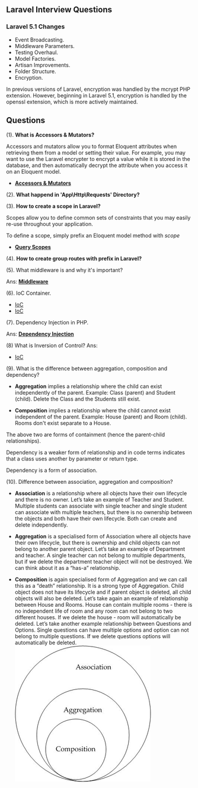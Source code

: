 ## Laravel Interview Questions

### Laravel 5.1 Changes

+ Event Broadcasting.
+ Middleware Parameters.
+ Testing Overhaul.
+ Model Factories.
+ Artisan Improvements.
+ Folder Structure.
+ Encryption.

In previous versions of Laravel, encryption was handled by the mcrypt PHP extension. However, beginning in Laravel 5.1, encryption is handled by the openssl extension, which is more actively maintained.

## Questions

(1). **What is Accessors & Mutators?**

Accessors and mutators allow you to format Eloquent attributes when retrieving them from a model or setting their value. For example, you may want to use the Laravel encrypter to encrypt a value while it is stored in the database, and then automatically decrypt the attribute when you access it on an Eloquent model.

+ [**Accessors & Mutators**](https://laravel.com/docs/5.2/eloquent-mutators#accessors-and-mutators)

(2). **What happend in 'App\Http\Requests'  Directory?**

(3). **How to create a scope in Laravel?**

Scopes allow you to define common sets of constraints that you may easily re-use throughout your application.

To define a scope, simply prefix an Eloquent model method with *scope*

+ [**Query Scopes**](https://laravel.com/docs/5.2/eloquent#query-scopes)

(4). **How to create group routes with prefix  in Laravel?**

(5). What middleware is and why it's important?

Ans: [**Middleware**](http://searchsoa.techtarget.com/answer/What-are-EAI-tools-How-are-they-used-to-build-a-middleware-part-2)

(6). IoC Container.
+ [IoC](https://laravel.com/docs/4.2/ioc)
+ [IoC](http://code.tutsplus.com/tutorials/digging-in-to-laravels-ioc-container--cms-22167)

(7). Dependency Injection in PHP.

Ans: [**Dependency Injection**](http://coderoncode.com/dependency-injection/design-patterns/programming/php/development/2014/01/06/dependency-injection-php.html)

(8) What is Inversion of Control?
Ans:
+ [IoC](http://stackoverflow.com/questions/3058/what-is-inversion-of-control)

(9). What is the difference between aggregation, composition and dependency?

+ **Aggregation** implies a relationship where the child can exist independently of the parent. Example: Class (parent) and Student (child). Delete the Class and the Students still exist.

+ **Composition** implies a relationship where the child cannot exist independent of the parent. Example: House (parent) and Room (child). Rooms don't exist separate to a House.

The above two are forms of containment (hence the parent-child relationships).

Dependency is a weaker form of relationship and in code terms indicates that a class uses another by parameter or return type.

Dependency is a form of association.

(10). Difference between association, aggregation and composition?

+ **Association** is a relationship where all objects have their own lifecycle and there is no owner. Let’s take an example of Teacher and Student. Multiple students can associate with single teacher and single student can associate with multiple teachers, but there is no ownership between the objects and both have their own lifecycle. Both can create and delete independently.

+ **Aggregation** is a specialised form of Association where all objects have their own lifecycle, but there is ownership and child objects can not belong to another parent object. Let’s take an example of Department and teacher. A single teacher can not belong to multiple departments, but if we delete the department teacher object will not be destroyed. We can think about it as a “has-a” relationship.

+ **Composition** is again specialised form of Aggregation and we can call this as a “death” relationship. It is a strong type of Aggregation. Child object does not have its lifecycle and if parent object is deleted, all child objects will also be deleted. Let’s take again an example of relationship between House and Rooms. House can contain multiple rooms - there is no independent life of room and any room can not belong to two different houses. If we delete the house - room will automatically be deleted. Let’s take another example relationship between Questions and Options. Single questions can have multiple options and option can not belong to multiple questions. If we delete questions options will automatically be deleted.
![pic](images/association-aggregation-composition.jpg)
